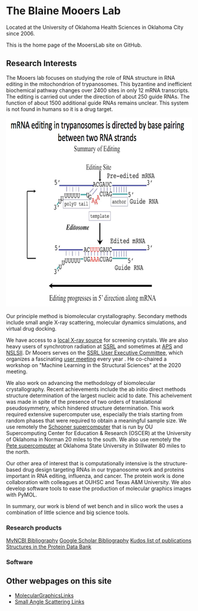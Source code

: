 # The Blaine Mooers Lab

Located at the University of Oklahoma Health Sciences in Oklahoma City since 2006.

This is the home page of the MooersLab site on GitHub. 

## Research Interests

The Mooers lab focuses on studying the role of RNA structure in RNA editing in the mitochondrion of trypanosomes. 
This byzantine and inefficient biochemical pathway changes over 2400 sites in only 12 mRNA transcripts.
The editing is carried out under the direction of about 250 guide RNAs. 
The function of about 1500 additional guide RNAs remains unclear.
This system is not found in humans so it is a drug target.

<p align="center"><img src="./images/EditingCartoon.png" alt="HTML5 Icon" style="width:728px;height:513px;"></p>

Our principle method is biomolecular crystallography. 
Secondary methods include small angle X-ray scattering, molecular dynamics simulations, and virtual drug docking. 

We have access to a [local X-ray source](https://research.ouhsc.edu/Core-Facilities/Laboratory-of-Biomolecular-Structure-and-Function) for screening crystals.
We are also heavy users of synchrotron radiation at [SSRL](https://www-ssrl.slac.stanford.edu/content/science/scientific-techniques) and sometimes at [APS](https://www.aps.anl.gov/) and [NSLSII](https://www.bnl.gov/ps/).
Dr Mooers serves on the [SSRL User Executive Committee](https://www-ssrl.slac.stanford.edu/content/about-ssrl/ssrluo-2020-2021-executive-committee-members), which organizes a fascinating [user meeting](https://events.bizzabo.com/SLAC-UsersMeeting-2020/home) every year .
He co-chaired a workshop on "Machine Learning in the Structural Sciences" at the 2020 meeting.

We also work on advancing the methodology of biomolecular crystallography. 
Recent achievements include the ab initio direct methods structure determination of the largest nucleic acid to date. 
This acheivement was made in spite of the presence of two orders of translational pseudosymmetry, which hindered structure determination. 
This work required extensive supercomputer use, especially the trials starting from random phases that were required to obtain a meaningful sample size. 
We use remotely the [Schooner supercomputer](https://www.ou.edu/oscer) that is run by OU Supercomputing Center for Education & Research (OSCER) at the University of Oklahoma in Norman 20 miles to the south. 
We also use remotely the [Pete supercomputer](https://hpcc.okstate.edu/pete-supercomputer.html) at Oklahoma State University in Stillwater 80 miles to the north.

Our other area of interest that is computationally intensive is the structure-based drug design targeting RNAs in our trypanosome work and proteins important in RNA editing, influenza, and cancer. 
The protein work is done collaboration with colleagues at OUHSC and Texas A&M University. 
We also develop software tools to ease the production of molecular graphics images with PyMOL. 

In summary, our work is blend of wet bench and in silico work the uses a combination of little science and big science tools.

### Research products

[MyNCBI Bibliography](https://www.ncbi.nlm.nih.gov/sites/myncbi/blaine.mooers.1/bibliography/43937197/public/?sort=date&direction=%20descending)
[Google Scholar Bibliography](https://scholar.google.com/citations?user=ZReXIXoAAAAJ&hl=en)
[Kudos list of publications](www.growkudos.com/profile/blaine_mooers)
[Structures in the Protein Data Bank](https://www.ncbi.nlm.nih.gov/structure?term=mooers-bh%0A)


### Software


## Other webpages on this site

- [MolecularGraphicsLinks](https://mooerslab.github.io/MolecularGraphicsLinks/)
- [Small Angle Scattering Links](https://mooerslab.github.io/SmallAngleScatteringWebpage)
<!--- [Cryo Electron Microscopy Links](https://mooerslab.github.io/cryoEMLinks)--->